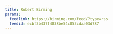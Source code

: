```yaml
---
title: Robert Birming
params:
  feedlink: https://birming.com/feed/?type=rss
  feedid: ecbf3b437f4838be54c053cdaa03d787
---
```

